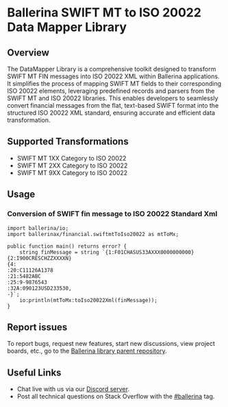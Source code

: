 # Ballerina SWIFT MT to ISO 20022 Data Mapper Library

## Overview

The DataMapper Library is a comprehensive toolkit designed to transform SWIFT MT FIN messages into ISO 20022 XML within Ballerina applications. It simplifies the process of mapping SWIFT MT fields to their corresponding ISO 20022 elements, leveraging predefined records and parsers from the SWIFT MT and ISO 20022 libraries. This enables developers to seamlessly convert financial messages from the flat, text-based SWIFT format into the structured ISO 20022 XML standard, ensuring accurate and efficient data transformation.

## Supported Transformations

- SWIFT MT 1XX Category to ISO 20022
- SWIFT MT 2XX Category to ISO 20022
- SWIFT MT 9XX Category to ISO 20022

## Usage

### Conversion of SWIFT fin message to ISO 20022 Standard Xml

```ballerina
import ballerina/io;
import ballerinax/financial.swiftmtToIso20022 as mtToMx;

public function main() returns error? {
    string finMessage = string `{1:F01CHASUS33AXXX0000000000}
{2:I900CRESCHZZXXXXN}
{4:
:20:C11126A1378
:21:5482ABC
:25:9-9876543
:32A:090123USD233530,
-}`;
    io:println(mtToMx:toIso20022Xml(finMessage));
}
```

## Report issues

To report bugs, request new features, start new discussions, view project boards, etc., go to
the [Ballerina library parent repository](https://github.com/ballerina-platform/ballerina-library).

## Useful Links

- Chat live with us via our [Discord server](https://discord.gg/ballerinalang).
- Post all technical questions on Stack Overflow with the [#ballerina](https://stackoverflow.com/questions/tagged/ballerina) tag.
